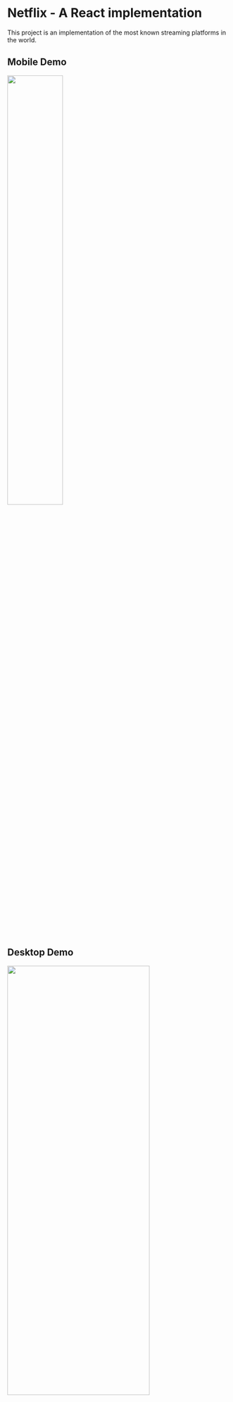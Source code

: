 # Netflix - A React implementation

This project is an implementation of the most known streaming platforms in the world.

## Mobile Demo

<img src="resources/netflix_mobile.gif" height="50%" width="50%"/>

## Desktop Demo

<img src="resources/netflix_desktop.gif" height="50%" width="80%"/>

## Technologies

* React 16.9 with Hooks (Typescript based)
* Redux
* React Router
* Sass
* React app rewired (+ webpack override)

## Dependencies

This project dependends on my other repository ([Golang media provider](https://github.com/thealmarques/golang-media-server-provider)) to serve media files in order to reproduce videos.


## Installation

Clone this repository into your local PC and run

```node
npm install
```

## Usage

To run the application just run the following command
```node
npm start
```

## Todo

[] Add static transitions

[] Refactor carousel slider

[] Use BEM Methodology in Sass

## Contributing
Pull requests are welcome. For major changes, please open an issue first to discuss what you would like to change.

## License
[MIT](https://choosealicense.com/licenses/mit/)
